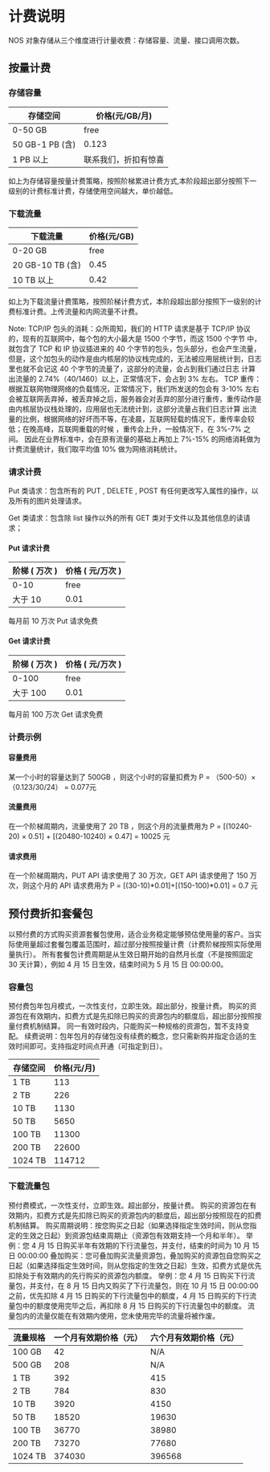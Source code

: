 # 计费说明

NOS 对象存储从三个维度进行计量收费：存储容量、流量、接口调用次数。

## 按量计费

### 存储容量

|     存储空间    |    价格(元/GB/月)    |
|-----------------|----------------------|
| 0-50 GB         | free                 |
| 50 GB-1 PB (含) | 0.123                |
| 1 PB 以上       | 联系我们，折扣有惊喜 |

如上为存储容量按量计费策略，按照阶梯累进计费方式,本阶段超出部分按照下一级别的计费标准计费，存储使用空间越大，单价越低。

### 下载流量

|     下载流量     | 价格(元/GB) |
|------------------|-------------|
| 0-20 GB          | free        |
| 20 GB-10 TB (含) | 0.45        |
| 10 TB 以上       | 0.42        |

如上为下载流量计费策略，按照阶梯计费方式，本阶段超出部分按照下一级别的计费标准计费。上传流量和内网流量不计费。

<span>Note:</span>
TCP/IP 包头的消耗：众所周知，我们的 HTTP 请求是基于 TCP/IP 协议的，现有的互联网中，每个包的大小最大是 1500 个字节，而这 1500 个字节 中，就包含了 TCP 和 IP 协议插进来的 40 个字节的包头，包头部分，也会产生流量，但是，这个加包头的动作是由内核层的协议栈完成的，无法被应用层统计到，日志里也就不会记这 40 个字节的流量了，这部分的流量，会占到我们通过日志 计算出流量的 2.74%（40/1460）以上，正常情况下，会占到 3% 左右。
TCP 重传：根据互联网物理网络的负载情况，正常情况下，我们所发送的包会有 3-10% 左右会被互联网丢弃掉，被丢弃掉之后，服务器会对丢弃的部分进行重传，重传动作是由内核层协议栈处理的，应用层也无法统计到，这部分流量占我们日志计算 出流量的比例，根据网络的好坏而不等，在凌晨，互联网轻载的情况下，重传率会较低；在晚高峰，互联网重载的时候 ，重传会上升，一般情况下，在 3%-7% 之间。
因此在业界标准中，会在原有流量的基础上再加上 7%-15% 的网络消耗做为计费流量统计，我们取平均值 10% 做为网络消耗统计。

### 请求计费
Put 类请求：包含所有的 PUT , DELETE , POST 有任何更改写入属性的操作，以及所有的图片处理请求。

Get 类请求：包含除 list 操作以外的所有 GET 类对于文件以及其他信息的读请求；

#### Put 请求计费

| 阶梯 ( 万次 ) | 价格 ( 元/万次 ) |
|---------------|------------------|
| 0-10          | free             |
| 大于 10       | 0.01             |
每月前 10 万次 Put 请求免费

#### Get 请求计费

| 阶梯 ( 万次 ) | 价格 ( 元/万次 ) |
|---------------|------------------|
| 0-100         | free             |
| 大于 100      | 0.01             |
每月前 100 万次 Get 请求免费

### 计费示例
#### 容量费用

某一个小时的容量达到了 500GB ，则这个小时的容量扣费为 P = （500-50）× （0.123/30/24） = 0.077元

#### 流量费用

在一个阶梯周期内，流量使用了 20 TB ，则这个月的流量费用为 P = [(10240-20) × 0.51] + [(20480-10240) × 0.47] = 10025 元

#### 请求费用

在一个阶梯周期内，PUT API 请求使用了 30 万次，GET API 请求使用了 150 万次，则这个月的 API 请求费用为 P = [(30-10)*0.01]+[(150-100)*0.01] = 0.7 元

## 预付费折扣套餐包

以预付费的方式购买资源套餐包使用，适合业务稳定能够预估使用量的客户。当实际使用量超过套餐包覆盖范围时，超过部分按照按量计费（计费阶梯按照实际使用量执行）。
所有套餐包计费周期是从生效日期开始的自然月长度（不是按照固定 30 天计算），例如 4 月 15 日生效，结束时间为 5 月 15 日 00:00:00。

### 容量包
预付费包年包月模式，一次性支付，立即生效。超出部分，按量计费。 购买的资源包在有效期内，扣费方式是先扣除已购买的资源包内的额度后，超出部分按照按量付费机制结算。 同一有效时段内，只能购买一种规格的资源包，暂不支持变配。
续费说明：包年包月的存储包没有续费的概念，您只需新购并指定合适的生效时间即可。支持指定时间点开通（可指定到日）。

| 存储空间 | 价格(元/月) |
|----------|-------------|
| 1 TB     |         113 |
| 2 TB     |         226 |
| 10 TB    |        1130 |
| 50 TB    |        5650 |
| 100 TB   |       11300 |
| 200 TB   |       22600 |
| 1024 TB  |      114712 |

### 下载流量包
预付费模式，一次性支付，立即生效。超出部分，按量计费。 购买的资源包在有效期内，扣费方式是先扣除已购买的资源包内的额度后，超出部分按照现在的扣费机制结算。
购买周期说明：按您购买之日起（如果选择指定生效时间，则从您指定的生效之日起）到资源包结束周期止（资源包有效期支持一个月和半年）。
举例：您 4 月 15 日购买半年有效期的下行流量包，并支付，结束的时间为 10 月 15 日 00:00:00 
叠加购买：您可叠加购买流量资源包，叠加购买的资源包自您购买之日起（如果选择指定生效时间，则从您指定的生效之日起）生效，扣费方式是优先扣除处于有效期内的先行购买的资源包内额度。
举例：您 4 月 15 日购买下行流量包，并支付，在 8 月 15 日内又购买了下行流量包，则在 10 月 15 日 00:00:00 之前，优先扣除 4 月 15 日购买的下行流量包中的额度，4 月 15 日购买的下行流量包中的额度使用完毕之后，再扣除 8 月 15 日购买的下行流量包中的额度。
流量包内的流量仅能在有效期内使用，您未使用完毕的流量将被作废。

| 流量规格 | 一个月有效期价格（元） | 六个月有效期价格（元） |
|----------|------------------------|------------------------|
| 100 GB   |                     42 | N/A                    |
| 500 GB   |                    208 | N/A                    |
| 1 TB     |                    392 | 415                    |
| 2 TB     |                    784 | 830                    |
| 10 TB    |                   3920 | 4150                   |
| 50 TB    |                  18520 | 19630                  |
| 100 TB   |                  36770 | 38980                  |
| 200 TB   |                  73270 | 77680                  |
| 1024 TB  |                 374030 | 396568                 |
